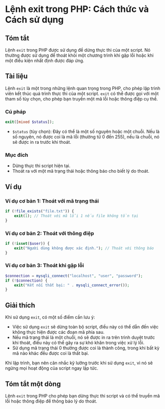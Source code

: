 <!--
Meta Description: # Lệnh exit trong PHP: Cách thức và Cách sử dụng ## Tóm tắt Lệnh `exit` trong PHP được sử dụng để dừng thực thi của một script. Nó thường được sử dụng...
Meta Keywords: một, exit, được, thoát, khi
-->

# Lệnh exit trong PHP: Cách thức và Cách sử dụng

## Tóm tắt
Lệnh `exit` trong PHP được sử dụng để dừng thực thi của một script. Nó thường được sử dụng để thoát khỏi một chương trình khi gặp lỗi hoặc khi một điều kiện nhất định được đáp ứng.

## Tài liệu
Lệnh `exit` là một trong những lệnh quan trọng trong PHP, cho phép lập trình viên kết thúc quá trình thực thi của một script. `exit` có thể được gọi với một tham số tùy chọn, cho phép bạn truyền một mã lỗi hoặc thông điệp cụ thể.

### Cú pháp
```php
exit([mixed $status]);
```

- `$status` (tùy chọn): Đây có thể là một số nguyên hoặc một chuỗi. Nếu là số nguyên, nó được coi là mã lỗi (thường từ 0 đến 255), nếu là chuỗi, nó sẽ được in ra trước khi thoát.

### Mục đích
- Dừng thực thi script hiện tại.
- Thoát ra với một mã trạng thái hoặc thông báo cho biết lý do thoát.

## Ví dụ
### Ví dụ cơ bản 1: Thoát với mã trạng thái
```php
if (!file_exists("file.txt")) {
    exit(1); // Thoát với mã lỗi 1 nếu file không tồn tại
}
```

### Ví dụ cơ bản 2: Thoát với thông điệp
```php
if (!isset($user)) {
    exit("Người dùng không được xác định."); // Thoát với thông báo
}
```

### Ví dụ cơ bản 3: Thoát khi gặp lỗi
```php
$connection = mysqli_connect("localhost", "user", "password");
if (!$connection) {
    exit("Kết nối thất bại: " . mysqli_connect_error());
}
```

## Giải thích
Khi sử dụng `exit`, có một số điểm cần lưu ý:
- Việc sử dụng `exit` sẽ dừng toàn bộ script, điều này có thể dẫn đến việc không thực hiện được các đoạn mã phía sau.
- Nếu mã trạng thái là một chuỗi, nó sẽ được in ra trên trình duyệt trước khi thoát, điều này có thể gây ra sự khó khăn trong việc xử lý lỗi.
- Sử dụng mã trạng thái 0 thường được coi là thành công, trong khi bất kỳ mã nào khác đều được coi là thất bại.

Khi lập trình, bạn nên cân nhắc kỹ lưỡng trước khi sử dụng `exit`, vì nó sẽ ngừng mọi hoạt động của script ngay lập tức.

## Tóm tắt một dòng
Lệnh `exit` trong PHP cho phép bạn dừng thực thi script và có thể truyền mã lỗi hoặc thông điệp để thông báo lý do thoát.